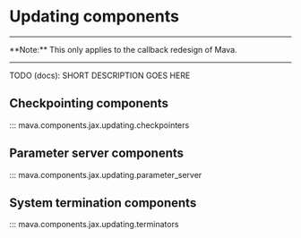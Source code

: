 # Updating components

<hr>
**Note:** This only applies to the callback redesign of Mava.
<hr>

TODO (docs): SHORT DESCRIPTION GOES HERE

## Checkpointing components
::: mava.components.jax.updating.checkpointers

## Parameter server components
::: mava.components.jax.updating.parameter_server

## System termination components
::: mava.components.jax.updating.terminators
